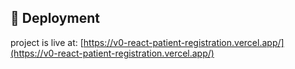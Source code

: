 ## 🚀 Deployment

project is live at: [https://v0-react-patient-registration.vercel.app/](https://v0-react-patient-registration.vercel.app/)
